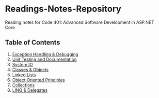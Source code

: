 # Readings-Notes-Repository
Reading notes for Code 401: Advanced Software Development in ASP.NET Core 

##  Table of Contents

1. [Exception Handling & Debugging](https://github.com/NaamaBarIlan/Readings-Notes-Repository/blob/master/ExceptionHandling.md)
2. [Unit Testing and Documentation](https://github.com/NaamaBarIlan/Readings-Notes-Repository/blob/master/UnitTests.md)
3. [System.IO](https://github.com/NaamaBarIlan/Readings-Notes-Repository/blob/master/SystemIO.md)
4. [Classes & Objects](https://github.com/NaamaBarIlan/Readings-Notes-Repository/blob/master/ClassesAndObjects.md)
5. [Linked Lists](https://github.com/NaamaBarIlan/Readings-Notes-Repository/blob/master/LinkedLists.md)
6. [Object Oriented Principles](https://github.com/NaamaBarIlan/Readings-Notes-Repository/blob/master/OOP.md)
7. [Collections](https://github.com/NaamaBarIlan/Readings-Notes-Repository/blob/master/Collections.md)
8. [LINQ & Delegates]()
